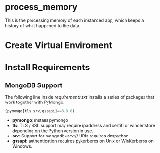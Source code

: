 # process_memory
This is the processing memory of each instanced app, which keeps a history of what happened to the data.

# Create Virtual Enviroment

# Install Requirements

## MongoDB Support

The following line inside *requirements.txt* installs a series of packages that work together with PyMongo:
```python
(pymongo[tls,srv,gssapi]==3.8.0)
```
- **pymongo**: installs pymongo
- **tls**: TLS / SSL support may require ipaddress and certifi or wincertstore depending on the Python version in use.
- **srv**: Support for mongodb+srv:// URIs requires dnspython
- **gssapi**: authentication requires pykerberos on Unix or WinKerberos on Windows.